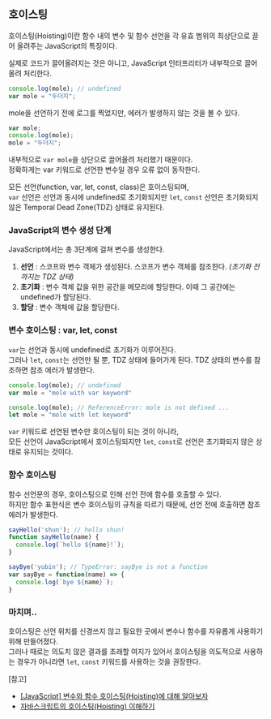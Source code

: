 ## 호이스팅
호이스팅(Hoisting)이란 함수 내의 변수 및 함수 선언을 각 유효 범위의 최상단으로 끌어 올려주는 JavaScript의 특징이다.

실제로 코드가 끌어올려지는 것은 아니고, JavaScript 인터프리터가 내부적으로 끌어올려 처리한다.
```JavaScript
console.log(mole); // undefined
var mole = "두더지"; 
```
mole을 선언하기 전에 로그를 찍었지만, 에러가 발생하지 않는 것을 볼 수 있다.
```JavaScript
var mole;
console.log(mole);
mole = "두더지";
```
내부적으로 `var mole`을 상단으로 끌어올려 처리했기 때문이다. <br/>
정확하게는 var 키워드로 선언한 변수일 경우 오류 없이 동작한다.

모든 선언(function, var, let, const, class)은 호이스팅되며, <br/> `var` 선언은 선언과 동시에 undefined로 초기화되지만 `let`, `const` 선언은 초기화되지 않은 Temporal Dead Zone(TDZ) 상태로 유지된다.

### JavaScript의 변수 생성 단계
JavaScript에서는 총 3단계에 걸쳐 변수를 생성한다.

1. **선언** : 스코프와 변수 객체가 생성된다. 스코프가 변수 객체를 참조한다. _(초기화 전 까지는 TDZ 상태)_
2. **초기화** : 변수 객체 값을 위한 공간을 메모리에 할당한다. 이때 그 공간에는 undefined가 할당된다.
3. **할당** : 변수 객체에 값을 할당한다.


### 변수 호이스팅 : var, let, const
`var`는 선언과 동시에 undefined로 초기화가 이루어진다. <br/> 그러나 `let`, `const`는 선언만 될 뿐, TDZ 상태에 들어가게 된다.
TDZ 상태의 변수를 참조하면 참조 에러가 발생한다.

```JavaScript
console.log(mole); // undefined
var mole = "mole with var keyword"
```
```JavaScript
console.log(mole); // ReferenceError: mole is not defined ...
let mole = "mole with let keyword" 
```
`var` 키워드로 선언된 변수만 호이스팅이 되는 것이 아니라, <br/> 모든 선언이 JavaScript에서 호이스팅되지만 `let`, `const`로 선언은 초기화되지 않은 상태로 유지되는 것이다.

### 함수 호이스팅
함수 선언문의 경우, 호이스팅으로 인해 선언 전에 함수를 호출할 수 있다.<br/>
하지만 함수 표현식은 변수 호이스팅의 규칙을 따르기 때문에, 선언 전에 호출하면 참조 에러가 발생한다.
```JavaScript
sayHello('shun'); // hello shun!
function sayHello(name) {
  console.log(`hello ${name}!`);
}

sayBye('yubin'); // TypeError: sayBye is not a function
var sayBye = function(name) => {
  console.log(`bye ${name}`);
}
```

### 마치며..
호이스팅은 선언 위치를 신경쓰지 않고 필요한 곳에서 변수나 함수를 자유롭게 사용하기 위해 만들어졌다.<br/>
그러나 때로는 의도치 않은 결과를 초래할 여지가 있어서 호이스팅을 의도적으로 사용하는 경우가 아니라면 `let`, `const` 키워드를 사용하는 것을 권장한다.
<br/>

[참고]

- [[JavaScript] 변수와 함수 호이스팅(Hoisting)에 대해 알아보자](https://velog.io/@1nthek/JavaScript-%EB%B3%80%EC%88%98%EC%99%80-%ED%95%A8%EC%88%98-%ED%98%B8%EC%9D%B4%EC%8A%A4%ED%8C%85Hoisting%EC%97%90-%EB%8C%80%ED%95%B4-%EC%95%8C%EC%95%84%EB%B3%B4%EC%9E%90)
- [자바스크립트의 호이스팅(Hoisting) 이해하기](https://f-lab.kr/insight/understanding-javascript-hoisting)

